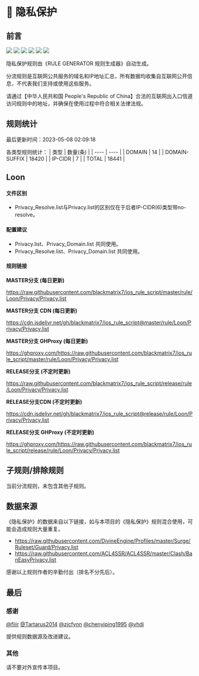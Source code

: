 # 🧸 隐私保护

## 前言

![](https://shields.io/badge/-移除重复规则-ff69b4) ![](https://shields.io/badge/-移除无法解析的域名-important) ![](https://shields.io/badge/-DOMAIN与DOMAIN--SUFFIX合并-green) ![](https://shields.io/badge/-DOMAIN--SUFFIX间合并-critical) ![](https://shields.io/badge/-DOMAIN--SUFFIX与DOMAIN--KEYWORD合并-blue) ![](https://shields.io/badge/-IP--CIDR(6)合并-blueviolet) 

隐私保护规则由《RULE GENERATOR 规则生成器》自动生成。

分流规则是互联网公共服务的域名和IP地址汇总，所有数据均收集自互联网公开信息，不代表我们支持或使用这些服务。

请通过【中华人民共和国 People's Republic of China】合法的互联网出入口信道访问规则中的地址，并确保在使用过程中符合相关法律法规。

## 规则统计

最后更新时间：2023-05-08 02:09:18

各类型规则统计：
| 类型 | 数量(条)  | 
| ---- | ----  |
| DOMAIN | 14  | 
| DOMAIN-SUFFIX | 18420  | 
| IP-CIDR | 7  | 
| TOTAL | 18441  | 


## Loon 

#### 文件区别
- Privacy_Resolve.list与Privacy.list的区别仅在于后者IP-CIDR(6)类型带no-resolve。

#### 配置建议
- Privacy.list、Privacy_Domain.list 共同使用。
- Privacy_Resolve.list、Privacy_Domain.list 共同使用。

#### 规则链接
**MASTER分支 (每日更新)**

https://raw.githubusercontent.com/blackmatrix7/ios_rule_script/master/rule/Loon/Privacy/Privacy.list

**MASTER分支 CDN (每日更新)**

https://cdn.jsdelivr.net/gh/blackmatrix7/ios_rule_script@master/rule/Loon/Privacy/Privacy.list

**MASTER分支 GHProxy (每日更新)**

https://ghproxy.com/https://raw.githubusercontent.com/blackmatrix7/ios_rule_script/master/rule/Loon/Privacy/Privacy.list

**RELEASE分支 (不定时更新)**

https://raw.githubusercontent.com/blackmatrix7/ios_rule_script/release/rule/Loon/Privacy/Privacy.list

**RELEASE分支CDN (不定时更新)**

https://cdn.jsdelivr.net/gh/blackmatrix7/ios_rule_script@release/rule/Loon/Privacy/Privacy.list

**RELEASE分支 GHProxy (不定时更新)**

https://ghproxy.com/https://raw.githubusercontent.com/blackmatrix7/ios_rule_script/release/rule/Loon/Privacy/Privacy.list

## 子规则/排除规则


当前分流规则，未包含其他子规则。

## 数据来源

《隐私保护》的数据来自以下链接，如与本项目的《隐私保护》规则混合使用，可能会造成规则大量重复。

- https://raw.githubusercontent.com/DivineEngine/Profiles/master/Surge/Ruleset/Guard/Privacy.list
- https://raw.githubusercontent.com/ACL4SSR/ACL4SSR/master/Clash/BanEasyPrivacy.list


感谢以上规则作者的辛勤付出（排名不分先后）。

## 最后

### 感谢

[@fiiir](https://github.com/fiiir) [@Tartarus2014](https://github.com/Tartarus2014) [@zjcfynn](https://github.com/zjcfynn) [@chenyiping1995](https://github.com/chenyiping1995) [@vhdj](https://github.com/vhdj)

提供规则数据源及改进建议。

### 其他

请不要对外宣传本项目。